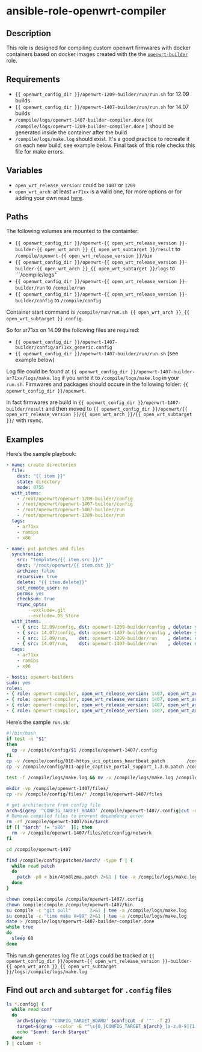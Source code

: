 # ansible-role-openwrt-compiler

## Description

This role is designed for compiling custom openwrt firmwares with docker containers based on docker images created with the the [```openwrt-builder```](https://github.com/gitinsky/ansible-role-openwrt-builder) role.

## Requirements

- ```{{ openwrt_config_dir }}/openwrt-1209-builder/run/run.sh``` for 12.09 builds
- ```{{ openwrt_config_dir }}/openwrt-1407-builder/run/run.sh``` for 14.07 builds
- ```/compile/logs/openwrt-1407-builder-compiler.done``` (or ```/compile/logs/openwrt-1209-builder-compiler.done``` ) should be generated inside the container after the build
- ```/compile/logs/make.log``` should exist. It's a good practice to recreate it on each new build, see example below. Final task of this role checks this file for make errors.

## Variables

- ```open_wrt_release_version```: could be ```1407``` or ```1209```
- ```open_wrt_arch```: at least ```ar71xx``` is a valid one, for more options or for adding your own read [here](https://github.com/gitinsky/ansible-role-openwrt-builder#updating-role-with-more-architecture-specific-images).

## Paths

The following volumes are mounted to the containter:

* ```{{ openwrt_config_dir }}/openwrt-{{ open_wrt_release_version }}-builder-{{ open_wrt_arch }}_{{ open_wrt_subtarget }}/result``` to ```/compile/openwrt-{{ open_wrt_release_version }}/bin```
* ```{{ openwrt_config_dir }}/openwrt-{{ open_wrt_release_version }}-builder-{{ open_wrt_arch }}_{{ open_wrt_subtarget }}/logs``` to ```/compile/logs"
* ```{{ openwrt_config_dir }}/openwrt-{{ open_wrt_release_version }}-builder/run``` to ```/compile/run```
* ```{{ openwrt_config_dir }}/openwrt-{{ open_wrt_release_version }}-builder/config``` to ```/compile/config```

Container start command is ```/compile/run/run.sh {{ open_wrt_arch }}_{{ open_wrt_subtarget }}.config```.

So for ar71xx on 14.09 the following files are required:

- ```{{ openwrt_config_dir }}/openwrt-1407-builder/config/ar71xx_generic.config```
- ```{{ openwrt_config_dir }}/openwrt-1407-builder/run/run.sh``` (see example below)

Log file could be found at ```{{ openwrt_config_dir }}/openwrt-1407-builder-ar71xx/logs/make.log``` if you write it to ```/compile/logs/make.log``` in your ```run.sh```.
Firmwares and packages should occure in the following folder: ```{{ openwrt_config_dir }}/openwrt```.

In fact firmwares are build in ```{{ openwrt_config_dir }}/openwrt-1407-builder/result``` and then moved to ```{{ openwrt_config_dir }}/openwrt/{{ open_wrt_release_version }}/{{ open_wrt_arch }}/{{ open_wrt_subtarget }}/``` with rsync.

## Examples

Here’s the sample playbook:

```yaml
- name: create directories
  file:
    dest: "{{ item }}"
    state: directory
    mode: 0755
  with_items:
    - /root/openwrt/openwrt-1209-builder/config
    - /root/openwrt/openwrt-1407-builder/config
    - /root/openwrt/openwrt-1407-builder/run
    - /root/openwrt/openwrt-1209-builder/run
  tags:
    - ar71xx
    - ramips
    - x86

- name: put patches and files
  synchronize:
    src: "templates/{{ item.src }}/"
    dest: "/root/openwrt/{{ item.dst }}"
    archive: false
    recursive: true
    delete: "{{ item.delete}}"
    set_remote_user: no
    perms: yes
    checksum: true
    rsync_opts:
        --exclude=.git
        --exclude=.DS_Store
  with_items:
    - { src: 12.09/config, dst: openwrt-1209-builder/config , delete: yes }
    - { src: 14.07/config, dst: openwrt-1407-builder/config , delete: yes }
    - { src: 12.09/run,    dst: openwrt-1209-builder/run    , delete: no  }
    - { src: 14.07/run,    dst: openwrt-1407-builder/run    , delete: no  }
  tags:
    - ar71xx
    - ramips
    - x86

- hosts: openwrt-builders
sudo: yes
roles:
- { role: openwrt-compiler, open_wrt_release_version: 1407, open_wrt_arch: ar71xx, open_wrt_subtarget: generic,  tags: ['ar71xx']   }
- { role: openwrt-compiler, open_wrt_release_version: 1407, open_wrt_arch: ramips, open_wrt_subtarget: mt7620a,  tags: ['ramips']   }
- { role: openwrt-compiler, open_wrt_release_version: 1407, open_wrt_arch: x86   , open_wrt_subtarget: generic,  tags: ['x86'   ]   }
- { role: openwrt-compiler, open_wrt_release_version: 1407, open_wrt_arch: ar71xx, open_wrt_subtarget: mikrotik, tags: ['mikrotik'] }

```

Here’s the sample ```run.sh```:

```bash
#!/bin/bash
if test -n "$1"
then
  cp -v /compile/config/$1 /compile/openwrt-1407/.config
fi
cp -v /compile/config/010-https_uci_options_heartbeat.patch        /compile/openwrt-1407/feeds/oldpackages/net/coova-chilli/patches/
cp -v /compile/config/011-apple_captive_portal_support_1.3.0.patch /compile/openwrt-1407/feeds/oldpackages/net/coova-chilli/patches/

test -f /compile/logs/make.log && mv -v /compile/logs/make.log /compile/logs/make.log.1

mkdir -vp /compile/openwrt-1407/files/
cp -rv /compile/config/files/* /compile/openwrt-1407/files

# get architecture from config file
arch=$(grep '^CONFIG_TARGET_BOARD' /compile/openwrt-1407/.config|cut -d '"' -f 2| tee /dev/stderr)
# Remove compiled files to prevent dependency error
rm -rf /compile/openwrt-1407/bin/$arch
if [[ "$arch" != "x86"  ]]; then
  rm -v /compile/openwrt-1407/files/etc/config/network
fi

cd /compile/openwrt-1407

find /compile/config/patches/$arch/ -type f | {
  while read patch
  do
    patch -p0 < bin/4to8lzma.patch 2>&1 | tee -a /compile/logs/make.log
  done
}

chown compile:compile /compile/openwrt-1407/.config
chown compile:compile /compile/openwrt-1407/bin
su compile -c "git pull"       2>&1 | tee -a /compile/logs/make.log
su compile -c "time make V=99" 2>&1 | tee -a /compile/logs/make.log
date > /compile/logs/openwrt-1407-builder-compiler.done
while true
do
  sleep 60
done
```

This run.sh generates log file at Logs could be tracked at ```{{ openwrt_config_dir }}/openwrt-{{ open_wrt_release_version }}-builder-{{ open_wrt_arch }}_{{ open_wrt_subtarget }}/logs:/compile/logs/make.log```

## Find out ```arch``` and ```subtarget``` for ```.config``` files

```bash
ls *.config| {
  while read conf
  do
    arch=$(grep '^CONFIG_TARGET_BOARD' $conf|cut -d '"' -f 2)
    target=$(grep --color -E "^\s{0,}CONFIG_TARGET_${arch}_[a-z,0-9]{1,}=y" $conf| awk -F '[_=]' {'print $4'})
    echo "$conf: $arch $target"
  done
} | column -t
```

